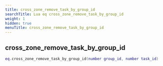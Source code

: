 ```yaml
---
title: cross_zone_remove_task_by_group_id
searchTitle: Lua eq cross_zone_remove_task_by_group_id
weight: 1
hidden: true
menuTitle: cross_zone_remove_task_by_group_id
---
```

## cross_zone_remove_task_by_group_id
```lua
eq.cross_zone_remove_task_by_group_id(number group_id, number task_id) -- void
```